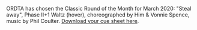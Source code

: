 ORDTA has chosen the Classic Round of the Month for March 2020:  "Steal away", Phase II+1 Waltz (hover), choreographed by Him & Vonnie Spence, music by Phil Coulter.
[Download your cue sheet here](https://www.roundalab.org/CuesheetsDL2/Steal%20Away%2C%20Spence%2C%20V%26J_Waltz_2%2B1.pdf).